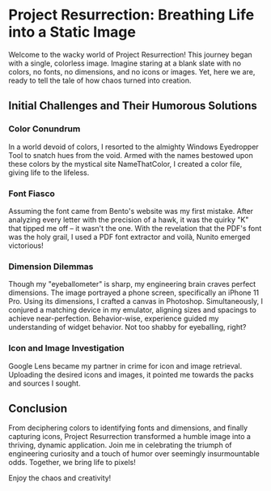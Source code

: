 # Project Resurrection: Breathing Life into a Static Image

Welcome to the wacky world of Project Resurrection! This journey began with a single, colorless image. Imagine staring at a blank slate with no colors, no fonts, no dimensions, and no icons or images. Yet, here we are, ready to tell the tale of how chaos turned into creation.

## Initial Challenges and Their Humorous Solutions

### Color Conundrum

In a world devoid of colors, I resorted to the almighty Windows Eyedropper Tool to snatch hues from the void. Armed with the names bestowed upon these colors by the mystical site NameThatColor, I created a color file, giving life to the lifeless.

### Font Fiasco

Assuming the font came from Bento's website was my first mistake. After analyzing every letter with the precision of a hawk, it was the quirky "K" that tipped me off – it wasn't the one. With the revelation that the PDF's font was the holy grail, I used a PDF font extractor and voilà, Nunito emerged victorious!

### Dimension Dilemmas

Though my "eyeballometer" is sharp, my engineering brain craves perfect dimensions. The image portrayed a phone screen, specifically an iPhone 11 Pro. Using its dimensions, I crafted a canvas in Photoshop. Simultaneously, I conjured a matching device in my emulator, aligning sizes and spacings to achieve near-perfection. Behavior-wise, experience guided my understanding of widget behavior. Not too shabby for eyeballing, right?

### Icon and Image Investigation

Google Lens became my partner in crime for icon and image retrieval. Uploading the desired icons and images, it pointed me towards the packs and sources I sought.

## Conclusion

From deciphering colors to identifying fonts and dimensions, and finally capturing icons, Project Resurrection transformed a humble image into a thriving, dynamic application. Join me in celebrating the triumph of engineering curiosity and a touch of humor over seemingly insurmountable odds. Together, we bring life to pixels!

Enjoy the chaos and creativity!
